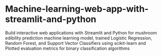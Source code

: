 # Machine-learning-web-app-with-streamlit-and-python
Build interactive web applications with Streamlit and Python for mushroom edibility prediction machine learning model,
trained Logistic Regression, Random Forest, and Support Vector Classifiers using scikit-learn and
Plotted evaluation metrics for binary classification algorithms

